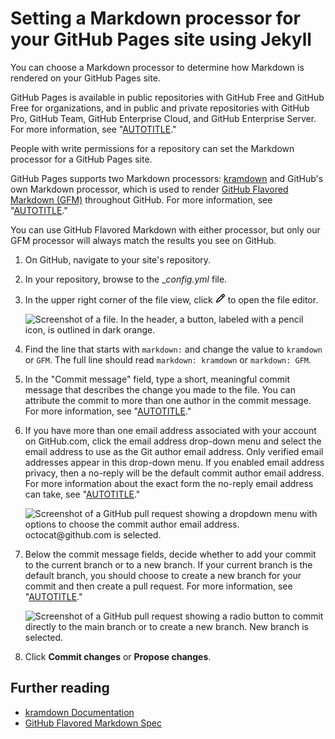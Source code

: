 # Setting a Markdown processor for your GitHub Pages site using Jekyll

You can choose a Markdown processor to determine how Markdown is rendered on your GitHub Pages site.

GitHub Pages is available in public repositories with GitHub Free and GitHub Free for organizations, and in public and private repositories with GitHub Pro, GitHub Team, GitHub Enterprise Cloud, and GitHub Enterprise Server. For more information, see "[AUTOTITLE](/get-started/learning-about-github/githubs-plans)."

People with write permissions for a repository can set the Markdown processor for a GitHub Pages site.

GitHub Pages supports two Markdown processors: [kramdown](http://kramdown.gettalong.org/) and GitHub's own Markdown processor, which is used to render [GitHub Flavored Markdown (GFM)](https://github.github.com/gfm/) throughout GitHub. For more information, see "[AUTOTITLE](/get-started/writing-on-github/getting-started-with-writing-and-formatting-on-github/about-writing-and-formatting-on-github)."

You can use GitHub Flavored Markdown with either processor, but only our GFM processor will always match the results you see on GitHub.

1. On GitHub, navigate to your site's repository.
1. In your repository, browse to the __config.yml_ file.
1. In the upper right corner of the file view, click <svg version="1.1" width="16" height="16" viewBox="0 0 16 16" class="octicon octicon-pencil" aria-label="Edit file" role="img"><path d="M11.013 1.427a1.75 1.75 0 0 1 2.474 0l1.086 1.086a1.75 1.75 0 0 1 0 2.474l-8.61 8.61c-.21.21-.47.364-.756.445l-3.251.93a.75.75 0 0 1-.927-.928l.929-3.25c.081-.286.235-.547.445-.758l8.61-8.61Zm.176 4.823L9.75 4.81l-6.286 6.287a.253.253 0 0 0-.064.108l-.558 1.953 1.953-.558a.253.253 0 0 0 .108-.064Zm1.238-3.763a.25.25 0 0 0-.354 0L10.811 3.75l1.439 1.44 1.263-1.263a.25.25 0 0 0 0-.354Z"></path></svg> to open the file editor.

   ![Screenshot of a file. In the header, a button, labeled with a pencil icon, is outlined in dark orange.](/assets/images/enterprise/repository/edit-file-edit-button.png)

1. Find the line that starts with `markdown:` and change the value to `kramdown` or `GFM`. The full line should read `markdown: kramdown` or `markdown: GFM`.

1. In the "Commit message" field, type a short, meaningful commit message that describes the change you made to the file. You can attribute the commit to more than one author in the commit message. For more information, see "[AUTOTITLE](/pull-requests/committing-changes-to-your-project/creating-and-editing-commits/creating-a-commit-with-multiple-authors)."

1. If you have more than one email address associated with your account on GitHub.com, click the email address drop-down menu and select the email address to use as the Git author email address. Only verified email addresses appear in this drop-down menu. If you enabled email address privacy, then a no-reply will be the default commit author email address.  For more information about the exact form the no-reply email address can take, see "[AUTOTITLE](/account-and-profile/setting-up-and-managing-your-personal-account-on-github/managing-email-preferences/setting-your-commit-email-address)."

    ![Screenshot of a GitHub pull request showing a dropdown menu with options to choose the commit author email address. octocat@github.com is selected.](/assets/images/help/repository/choose-commit-email-address.png)
1. Below the commit message fields, decide whether to add your commit to the current branch or to a new branch. If your current branch is the default branch, you should choose to create a new branch for your commit and then create a pull request. For more information, see "[AUTOTITLE](/pull-requests/collaborating-with-pull-requests/proposing-changes-to-your-work-with-pull-requests/creating-a-pull-request)."

   ![Screenshot of a GitHub pull request showing a radio button to commit directly to the main branch or to create a new branch. New branch is selected.](/assets/images/help/repository/choose-commit-branch.png)
1. Click **Commit changes** or **Propose changes**.

## Further reading

- [kramdown Documentation](https://kramdown.gettalong.org/documentation.html)
- [GitHub Flavored Markdown Spec](https://github.github.com/gfm/)

